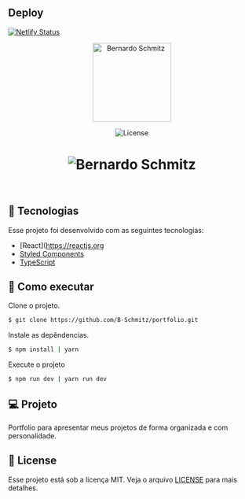 ## Deploy

[![Netlify Status](https://api.netlify.com/api/v1/badges/2185b9f3-ea08-429f-a492-0a870c4c0038/deploy-status)](https://app.netlify.com/sites/bernardoschmitz/deploys)

<p align="center">
  <img alt="Bernardo Schmitz" src=".github/logo.svg" width="160px">
</p>

<p align="center">
  <img  src="https://img.shields.io/badge/license-MIT-blueviolet" alt="License"/> 
</p>

<h1 align="center">
    <img alt="Bernardo Schmitz" src=".github/cover.svg" />
</h1>

<br>

## 🧪 Tecnologias

Esse projeto foi desenvolvido com as seguintes tecnologias:

- [React](https://reactjs.org
- [Styled Components](https://styled-components.com/)
- [TypeScript](https://www.typescriptlang.org/)

## 🚀 Como executar

Clone o projeto.

```bash
$ git clone https://github.com/B-Schmitz/portfolio.git
```

Instale as depêndencias.

```bash
$ npm install | yarn
```

Execute o projeto

```bash
$ npm run dev | yarn run dev
```

## 💻 Projeto

Portfolio para apresentar meus projetos de forma organizada e com personalidade.

## 📝 License

Esse projeto está sob a licença MIT. Veja o arquivo [LICENSE](LICENSE.md) para mais detalhes.
